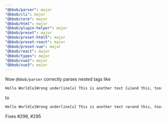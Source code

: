 ```yaml
---
"@bbob/parser": major
"@bbob/cli": major
"@bbob/core": major
"@bbob/html": major
"@bbob/plugin-helper": major
"@bbob/preset": major
"@bbob/preset-html5": major
"@bbob/preset-react": major
"@bbob/preset-vue": major
"@bbob/react": major
"@bbob/types": major
"@bbob/vue2": major
"@bbob/vue3": major
---
```


Now `@bbob/parser` correctly parses nested tags like

```html
Hello World[u]Wrong underline[u] This is another text [u]and this, too[/u]
```
to
```html
Hello World[u]Wrong underline[u] This is another text <u>and this, too</u>
```

Fixes #296, #295

